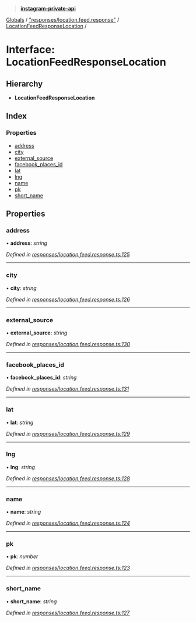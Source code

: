 > **[instagram-private-api](../README.md)**

[Globals](../README.md) / ["responses/location.feed.response"](../modules/_responses_location_feed_response_.md) / [LocationFeedResponseLocation](_responses_location_feed_response_.locationfeedresponselocation.md) /

# Interface: LocationFeedResponseLocation

## Hierarchy

* **LocationFeedResponseLocation**

## Index

### Properties

* [address](_responses_location_feed_response_.locationfeedresponselocation.md#address)
* [city](_responses_location_feed_response_.locationfeedresponselocation.md#city)
* [external_source](_responses_location_feed_response_.locationfeedresponselocation.md#external_source)
* [facebook_places_id](_responses_location_feed_response_.locationfeedresponselocation.md#facebook_places_id)
* [lat](_responses_location_feed_response_.locationfeedresponselocation.md#lat)
* [lng](_responses_location_feed_response_.locationfeedresponselocation.md#lng)
* [name](_responses_location_feed_response_.locationfeedresponselocation.md#name)
* [pk](_responses_location_feed_response_.locationfeedresponselocation.md#pk)
* [short_name](_responses_location_feed_response_.locationfeedresponselocation.md#short_name)

## Properties

###  address

• **address**: *string*

*Defined in [responses/location.feed.response.ts:125](https://github.com/dilame/instagram-private-api/blob/01eb399/src/responses/location.feed.response.ts#L125)*

___

###  city

• **city**: *string*

*Defined in [responses/location.feed.response.ts:126](https://github.com/dilame/instagram-private-api/blob/01eb399/src/responses/location.feed.response.ts#L126)*

___

###  external_source

• **external_source**: *string*

*Defined in [responses/location.feed.response.ts:130](https://github.com/dilame/instagram-private-api/blob/01eb399/src/responses/location.feed.response.ts#L130)*

___

###  facebook_places_id

• **facebook_places_id**: *string*

*Defined in [responses/location.feed.response.ts:131](https://github.com/dilame/instagram-private-api/blob/01eb399/src/responses/location.feed.response.ts#L131)*

___

###  lat

• **lat**: *string*

*Defined in [responses/location.feed.response.ts:129](https://github.com/dilame/instagram-private-api/blob/01eb399/src/responses/location.feed.response.ts#L129)*

___

###  lng

• **lng**: *string*

*Defined in [responses/location.feed.response.ts:128](https://github.com/dilame/instagram-private-api/blob/01eb399/src/responses/location.feed.response.ts#L128)*

___

###  name

• **name**: *string*

*Defined in [responses/location.feed.response.ts:124](https://github.com/dilame/instagram-private-api/blob/01eb399/src/responses/location.feed.response.ts#L124)*

___

###  pk

• **pk**: *number*

*Defined in [responses/location.feed.response.ts:123](https://github.com/dilame/instagram-private-api/blob/01eb399/src/responses/location.feed.response.ts#L123)*

___

###  short_name

• **short_name**: *string*

*Defined in [responses/location.feed.response.ts:127](https://github.com/dilame/instagram-private-api/blob/01eb399/src/responses/location.feed.response.ts#L127)*